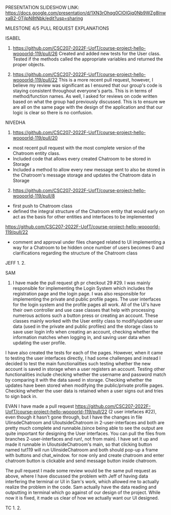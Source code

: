 PRESENTATION SLIDESHOW LINK: https://docs.google.com/presentation/d/1XN3rOhqg0ClOlGjq0Nb9WZg8lnwxaB2-0TjlpN8tNbk/edit?usp=sharing

MILESTONE 4/5 PULL REQUEST EXPLANATIONS 

ISABEL
1. https://github.com/CSC207-2022F-UofT/course-project-hello-woooorld-119/pull/26
Created and added new tests for the User class. Tested if the methods called the appropriate variables and returned the proper objects.

2. https://github.com/CSC207-2022F-UofT/course-project-hello-woooorld-119/pull/22
This is a more recent pull request, however, I believe my review was significant as I ensured that our group's code is staying consistent throughout 
everyone's parts. This is in terms of method/function names. As well, I asked for reviews on code written based on what the group had previously 
discussed. This is to ensure we are all on the same page with the design of the application and that our logic is clear so there is no confusion. 

NIVEDHA

1. https://github.com/CSC207-2022F-UofT/course-project-hello-woooorld-119/pull/20
- most recent pull request with the most complete version of the Chatroom entity class. 
- Included code that allows every created Chatroom to be stored in Storage 
- Included a method to allow every new message sent to also be stored in the Chatroom's message storage and updates the Chatroom data in Storage

2. https://github.com/CSC207-2022F-UofT/course-project-hello-woooorld-119/pull/8
- first push to Chatroom class
- defined the integral structure of the Chatroom entity that would early on act as the basis for other entities and interfaces to be implemented

https://github.com/CSC207-2022F-UofT/course-project-hello-woooorld-119/pull/22
- comment and approval under files changed related to UI implementing a way for a Chatroom to be hidden once number of users becomes 0 and clarifications 
regarding the structure of the Chatroom class

JEFF
1. 
2.

SAM
1. I have made the pull request gh pr checkout 29 #29. I was mainly responsible for implementing the Login System which includes the registration page and the login page. I was also responsible for implementing the private and public profile pages. The user interfaces for the login system and the profile pages all work. All of the UI's have their own controller and use case classes that help with processing numerous actions such a button press or creating an account. These classes mainly worked with the User entity class to modify/update user data (used in the private and public profiles) and the storage class to save user login info when creating an account, checking whether the information matches when logging in, and saving user data when updating the user profile. 

I have also created the tests for each of the pages. However, when it came to testing the user interfaces directly, I had some challenges and instead I decided to test the main functionalities such testing whether the new account is saved in storage when a user registers an account. Testing other functionalities include checking whether the username and password match by comparing it with the data saved in storage. Checking whether the updates have been stored when modifying the public/private profile pages. Checking whether the user data is retained when a user signs out and tries to sign back in. 

EVAN
I have made a pull request https://github.com/CSC207-2022F-UofT/course-project-hello-woooorld-119/pull/22 
(2 user intefaces #22), even though it hasn't gone through, but I have the changes in file UIinsdeChatroom
and UIoutsideChatroom in 2-user-interfaces and both are pretty much complete and runnable.(since being able to see the output
are quite important for designing the User interfaces. You can pull the files from branches 2-user-interfaces and run!, not from main). 
I have set it up and made it runnable in UIoutsideChatroom's main, so that clicking button named tut119 will run UIinsideChatroom
and both should pop-up a frame with buttons and chat_window. for now only and create chatroom and enter chatroom button is clickable
and send message button inside chatroom.

The pull request I made some review would be the same pull request as above, where I have discussed the problem with Jeff 
of having data interfering the terminal or UI in Sam's work, which allowed me to actually realize the problem in the code.
Sam actually have the data reading and outputting in terminal which go against of our design of the project. While now it is fixed,
it made us clear of how we actually want our UI designed. 

TC
1. 
2. 
